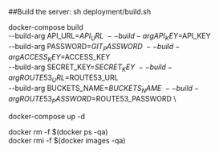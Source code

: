 ##Build the server:
sh deployment/build.sh

docker-compose build \
--build-arg API_URL=$API_URL \
--build-arg API_KEY=$API_KEY \
--build-arg PASSWORD=$GIT_PASSWORD \
--build-arg ACCESS_KEY=$ACCESS_KEY \
--build-arg SECRET_KEY=$SECRET_KEY \
--build-arg ROUTE53_URL=$ROUTE53_URL \
--build-arg BUCKETS_NAME=$BUCKETS_NAME \
--build-arg ROUTE53_PASSWORD=$ROUTE53_PASSWORD \

docker-compose up -d


docker rm -f $(docker ps -qa) \
docker rmi -f $(docker images -qa)



[website]: https://www.cortijodemazas.com
